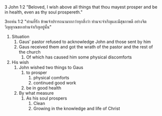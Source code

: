3 John 1:2 "Beloved, I wish above all things that thou mayest prosper and be in health, even as thy soul prospereth."

3ยอห์น 1:2 "ท่านที่รัก ข้าพเจ้าปรารถนามากกว่าทุกสิ่งว่า ท่านจะจำเริญและมีสุขภาพดี อย่างจิตวิญญาณของท่านจำเริญอยู่นั้น"

1. Situation
	1. Gaus' pastor refused to acknowledge John and those sent by him
	2. Gaus received them and got the wrath of the pastor and the rest of the church
		1. Of which has caused him some physical discomforts
2. His wish
	1. John wished two things to Gaus
		1. to prosper
			1. physical comforts 
			2. continued good work
		2. be in good health
	2. By what measure
		1. As his soul prospers
			1. Clean
			2. Growing in the knowledge and life of Christ
